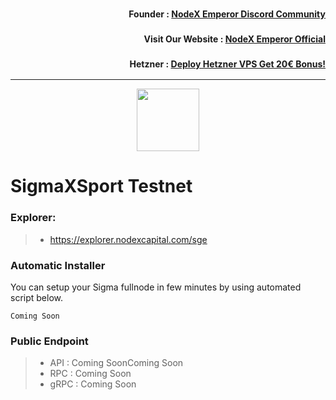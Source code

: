<h3><p style="font-size:14px" align="right">Founder :
<a href="https://discord.gg/bDUAwZhqBb" target="_blank">NodeX Emperor Discord Community</a></p></h3>
<h3><p style="font-size:14px" align="right">Visit Our Website :
<a href="https://nodex.one" target="_blank">NodeX Emperor Official</a></p></h3>
<h3><p style="font-size:14px" align="right">Hetzner :
<a href="https://hetzner.cloud/?ref=bMTVi7dcwSgA" target="_blank">Deploy Hetzner VPS Get 20€ Bonus!</a></h3>
<hr>

<p align="center">
  <img height="100" height="auto" src="https://polkachu.com/images/chains/saage.png">
</p>

# SigmaXSport Testnet

### Explorer:
>-  https://explorer.nodexcapital.com/sge

### Automatic Installer
You can setup your Sigma fullnode in few minutes by using automated script below.
```
Coming Soon
```
### Public Endpoint

>- API : Coming SoonComing Soon
>- RPC : Coming Soon
>- gRPC : Coming Soon
